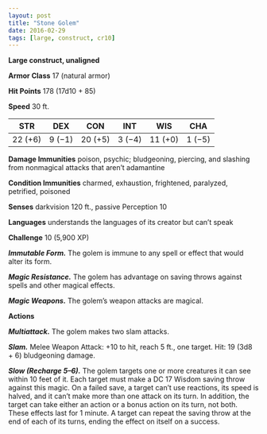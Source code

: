 ```yaml
---
layout: post
title: "Stone Golem"
date: 2016-02-29
tags: [large, construct, cr10]
---
```


**Large construct, unaligned**

**Armor Class** 17 (natural armor)

**Hit Points** 178 (17d10 + 85)

**Speed** 30 ft.

|   STR   |   DEX   |   CON   |   INT   |   WIS   |   CHA   |
|:-----:|:-----:|:-----:|:-----:|:-----:|:-----:|
| 22 (+6) | 9 (−1) | 20 (+5) | 3 (−4) | 11 (+0) | 1 (−5) |



**Damage Immunities** poison, psychic; bludgeoning, piercing, and slashing from nonmagical attacks that aren’t adamantine 

**Condition Immunities** charmed, exhaustion, frightened, paralyzed, petrified, poisoned 

**Senses** darkvision 120 ft., passive Perception 10 

**Languages** understands the languages of its creator but can’t speak 

**Challenge** 10 (5,900 XP)

***Immutable Form.*** The golem is immune to any spell or effect that would alter its form. 

***Magic Resistance.*** The golem has advantage on saving throws against spells and other magical effects. 

***Magic Weapons.*** The golem’s weapon attacks are magical. 

**Actions** 

***Multiattack.*** The golem makes two slam attacks. 

***Slam.*** Melee Weapon Attack: +10 to hit, reach 5 ft., one target. Hit: 19 (3d8 + 6) bludgeoning damage. 

***Slow (Recharge 5–6).*** The golem targets one or more creatures it can see within 10 feet of it. Each target must make a DC 17 Wisdom saving throw against this magic. On a failed save, a target can’t use reactions, its speed is halved, and it can’t make more than one attack on its turn. In addition, the target can take either an action or a bonus action on its turn, not both. These effects last for 1 minute. A target can repeat the saving throw at the end of each of its turns, ending the effect on itself on a success.

